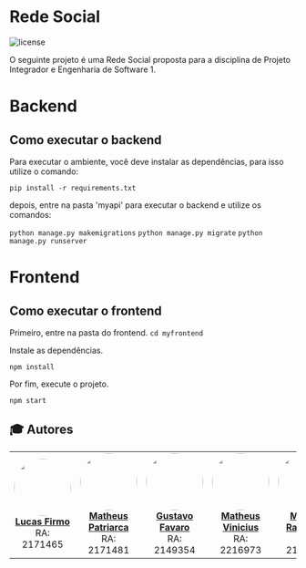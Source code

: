 # Rede Social

<img alt="license" src="https://img.shields.io/badge/license-not%20specified-blue">

O seguinte projeto é uma Rede Social proposta para a disciplina de Projeto Integrador e Engenharia de Software 1. 

# Backend

## Como executar o backend

Para executar o ambiente, você deve instalar as dependências, para isso utilize o comando:

`pip install -r requirements.txt`

depois, entre na pasta 'myapi' para executar o backend e utilize os comandos:

`python manage.py makemigrations`
`python manage.py migrate`
`python manage.py runserver`

# Frontend

## Como executar o frontend

Primeiro, entre na pasta do frontend.
`cd myfrontend`

Instale as dependências.

`npm install`

Por fim, execute o projeto.

`npm start`

## :mortar_board: Autores

<center>
<table><tr>

<td align="center"><a href="https://github.com/lucasfirmo62">
	<img style="border-radius: 50%;" src="https://avatars.githubusercontent.com/u/58527718?v=4" width="100px;" alt=""/>
<br />
	<b>Lucas Firmo</b></a>
<br />
	RA: 2171465

<td align="center"><a href="https://github.com/patriarka">
	<img style="border-radius: 50%;" src="https://avatars.githubusercontent.com/u/53534886?v=4" width="100px;" alt=""/>
<br />
	<b>Matheus Patriarca</b></a> 
<br />
	RA: 2171481

<td align="center"><a href="https://github.com/gustavofavaro">
	<img style="border-radius: 50%;" src="https://avatars.githubusercontent.com/u/54089418?v=4" width="100px;" alt=""/>
<br />
	<b>Gustavo Favaro</b></a> 
<br />
	RA: 2149354

<td align="center"><a href="https://github.com/matchur">
	<img style="border-radius: 50%;" src="https://avatars.githubusercontent.com/u/22385995?v=4" width="100px;" alt=""/>
<br />
	<b>Matheus Vinicius</b></a> 
<br />
	RA: 2216973

<td align="center"><a href="https://github.com/Mazner">
	<img style="border-radius: 50%;" src="https://avatars.githubusercontent.com/u/49240709?v=4" width="100px;" alt=""/>
<br />
	<b>Marcos Rampaso</b></a>
<br />
	RA: 2149435
</tr></table>

</center>
